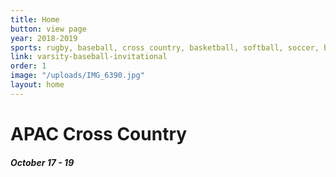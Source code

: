 ```yaml
---
title: Home
button: view page
year: 2018-2019
sports: rugby, baseball, cross country, basketball, softball, soccer, badminton
link: varsity-baseball-invitational
order: 1
image: "/uploads/IMG_6390.jpg"
layout: home
---
```


# APAC Cross Country

##### October 17 - 19